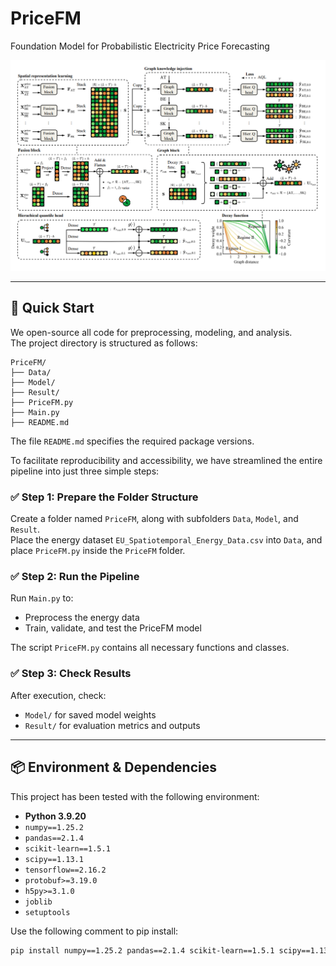 # PriceFM
Foundation Model for Probabilistic Electricity Price Forecasting

![Description of Image](Model/model_structure.PNG)


---


## 🚀 Quick Start

We open-source all code for preprocessing, modeling, and analysis.  
The project directory is structured as follows:

    PriceFM/
    ├── Data/
    ├── Model/
    ├── Result/
    ├── PriceFM.py
    ├── Main.py
    ├── README.md

The file `README.md` specifies the required package versions.

To facilitate reproducibility and accessibility, we have streamlined the entire pipeline into just three simple steps:

### ✅ Step 1: Prepare the Folder Structure

Create a folder named `PriceFM`, along with subfolders `Data`, `Model`, and `Result`.  
Place the energy dataset `EU_Spatiotemporal_Energy_Data.csv` into `Data`, and place `PriceFM.py` inside the `PriceFM` folder.

### ✅ Step 2: Run the Pipeline

Run `Main.py` to:
- Preprocess the energy data
- Train, validate, and test the PriceFM model

The script `PriceFM.py` contains all necessary functions and classes.

### ✅ Step 3: Check Results

After execution, check:
- `Model/` for saved model weights  
- `Result/` for evaluation metrics and outputs


---


## 📦 Environment & Dependencies

This project has been tested with the following environment:

- **Python 3.9.20**
- `numpy==1.25.2`
- `pandas==2.1.4`
- `scikit-learn==1.5.1`
- `scipy==1.13.1`
- `tensorflow==2.16.2`
- `protobuf>=3.19.0`
- `h5py>=3.1.0`
- `joblib`
- `setuptools`

Use the following comment to pip install:

```bash
pip install numpy==1.25.2 pandas==2.1.4 scikit-learn==1.5.1 scipy==1.13.1 tensorflow==2.16.2 protobuf>=3.19.0 h5py>=3.1.0 joblib setuptools

